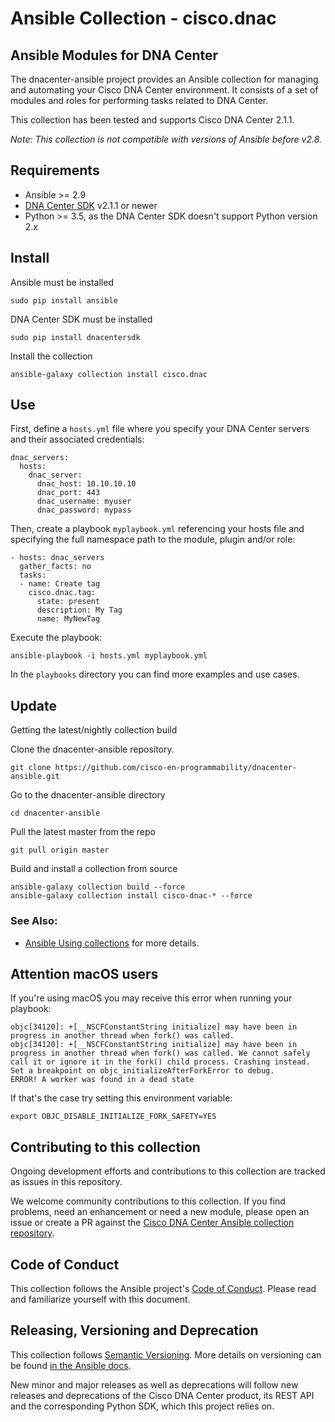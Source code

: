 # Ansible Collection - cisco.dnac

## Ansible Modules for DNA Center

The dnacenter-ansible project provides an Ansible collection for managing and automating your Cisco DNA Center environment. It consists of a set of modules and roles for performing tasks related to DNA Center.

This collection has been tested and supports Cisco DNA Center 2.1.1.

*Note: This collection is not compatible with versions of Ansible before v2.8.*

## Requirements
- Ansible >= 2.9
- [DNA Center SDK](https://github.com/cisco-en-programmability/dnacentersdk) v2.1.1 or newer
- Python >= 3.5, as the DNA Center SDK doesn't support Python version 2.x

## Install
Ansible must be installed
```
sudo pip install ansible
```

DNA Center SDK must be installed
```
sudo pip install dnacentersdk
```

Install the collection
```
ansible-galaxy collection install cisco.dnac
```
## Use
First, define a `hosts.yml` file where you specify your DNA Center servers and their associated credentials:
```
dnac_servers:
  hosts:
    dnac_server:
      dnac_host: 10.10.10.10
      dnac_port: 443
      dnac_username: myuser
      dnac_password: mypass
```

Then, create a playbook `myplaybook.yml` referencing your hosts file and specifying the full namespace path to the module, plugin and/or role:
```
- hosts: dnac_servers
  gather_facts: no
  tasks:
  - name: Create tag
    cisco.dnac.tag:
      state: present
      description: My Tag
      name: MyNewTag
```

Execute the playbook:
```
ansible-playbook -i hosts.yml myplaybook.yml
```
In the `playbooks` directory you can find more examples and use cases.


## Update
Getting the latest/nightly collection build

Clone the dnacenter-ansible repository.
```
git clone https://github.com/cisco-en-programmability/dnacenter-ansible.git
```

Go to the dnacenter-ansible directory
```
cd dnacenter-ansible
```

Pull the latest master from the repo
```
git pull origin master
```

Build and install a collection from source
```
ansible-galaxy collection build --force
ansible-galaxy collection install cisco-dnac-* --force
```

### See Also:

* [Ansible Using collections](https://docs.ansible.com/ansible/latest/user_guide/collections_using.html) for more details.

## Attention macOS users

If you're using macOS you may receive this error when running your playbook:

```
objc[34120]: +[__NSCFConstantString initialize] may have been in progress in another thread when fork() was called.
objc[34120]: +[__NSCFConstantString initialize] may have been in progress in another thread when fork() was called. We cannot safely call it or ignore it in the fork() child process. Crashing instead. Set a breakpoint on objc_initializeAfterForkError to debug.
ERROR! A worker was found in a dead state
```

If that's the case try setting this environment variable:
```
export OBJC_DISABLE_INITIALIZE_FORK_SAFETY=YES
```

## Contributing to this collection

Ongoing development efforts and contributions to this collection are tracked as issues in this repository.

We welcome community contributions to this collection. If you find problems, need an enhancement or need a new module, please open an issue or create a PR against the [Cisco DNA Center Ansible collection repository](https://github.com/cisco-en-programmability/dnacenter-ansible/issues).

## Code of Conduct
This collection follows the Ansible project's
[Code of Conduct](https://docs.ansible.com/ansible/devel/community/code_of_conduct.html).
Please read and familiarize yourself with this document.

## Releasing, Versioning and Deprecation

This collection follows [Semantic Versioning](https://semver.org/). More details on versioning can be found [in the Ansible docs](https://docs.ansible.com/ansible/latest/dev_guide/developing_collections.html#collection-versions).

New minor and major releases as well as deprecations will follow new releases and deprecations of the Cisco DNA Center product, its REST API and the corresponding Python SDK, which this project relies on. 
